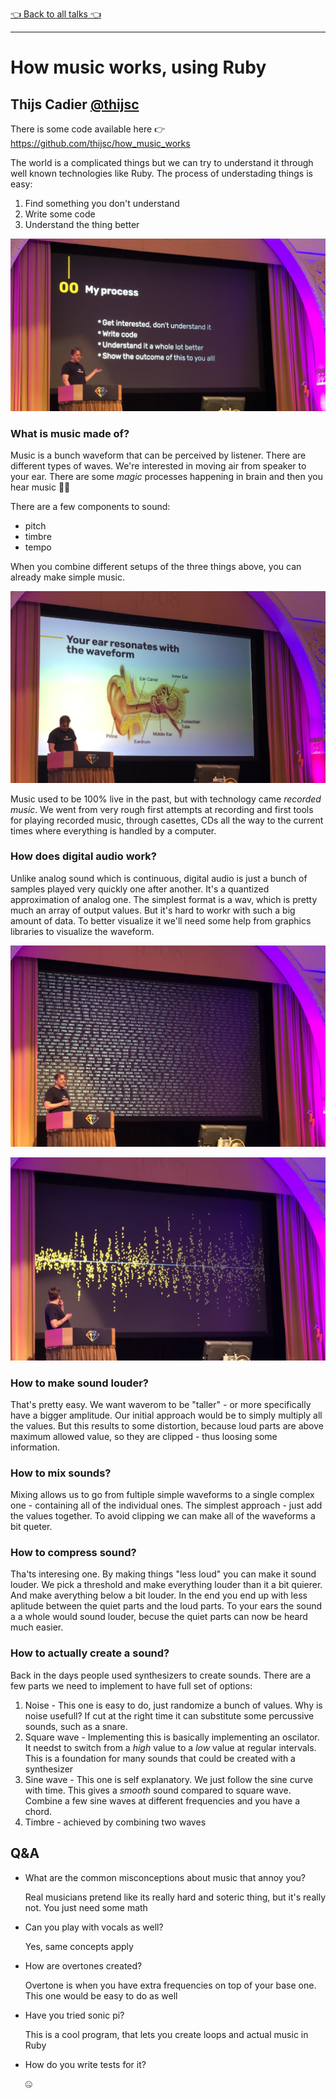 [👈 Back to all talks 👈](../README.md)

---

# How music works, using Ruby

## Thijs Cadier [@thijsc](https://twitter.com/thijsc)

There is some code available here 👉 https://github.com/thijsc/how_music_works

The world is a complicated things but we can try to understand it through well known technologies like Ruby. The process of understading things is easy:

1. Find something you don't understand
2. Write some code
3. Understand the thing better

![IMG_1238](media/IMG_1238.jpg)

### What is music made of?

Music is a bunch waveform that can be perceived by listener. There are different types of waves. We're interested in moving air from speaker to your ear. There are some *magic* processes happening in brain and then you hear music 💁‍♀️

There are a few components to sound:

- pitch
- timbre
- tempo

When you combine different setups of the three things above, you can already make simple music.

![IMG_1239](media/IMG_1239.jpg)

Music used to be 100% live in the past, but with technology came *recorded music*. We went from very rough first attempts at recording and first tools for playing recorded music, through casettes, CDs all the way to the current times where everything is handled by a computer. 

### How does digital audio work?

Unlike analog sound which is continuous, digital audio is just a bunch of samples played very quickly one after another. It's a quantized approximation of analog one. The simplest format is a wav, which is pretty much an array of output values. But it's hard to workr with such a big amount of data. To better visualize it we'll need some help from graphics libraries to visualize the waveform.

![IMG_1241](media/IMG_1241.jpg)

![IMG_1242](media/IMG_1242.jpg)

### How to make sound louder?

That's pretty easy. We want waverom to be "taller" - or more specifically have a bigger amplitude. Our initial approach would be to simply multiply all the values. But this results to some distortion, because loud parts are above maximum allowed value, so they are clipped - thus loosing some information.

### How to mix sounds?

Mixing allows us to go from fultiple simple waveforms to a single complex one - containing all of the individual ones. The simplest approach - just add the values together. To avoid clipping we can make all of the waveforms a bit queter.

### How to compress sound?

Tha'ts interesing one. By making things "less loud" you can make it sound louder. We pick a threshold and make everything louder than it a bit quierer. And make averything below a bit louder. In the end you end up with less aplitude between the quiet parts and the loud parts. To your ears the sound a a whole would sound louder, becuse the quiet parts can now be heard much easier.

### How to actually create a sound?

Back in the days people used synthesizers to create sounds. There are a few parts we need to implement to have full set of options:

1. Noise - This one is easy to do, just randomize a bunch of values. Why is noise usefull? If cut at the right time it can substitute some percussive sounds, such as a snare.
2. Square wave - Implementing this is basically implementing an oscilator. It needst to switch from a *high* value to a *low* value at regular intervals. This is a foundation for many sounds that could be created with a synthesizer
3. Sine wave - This one is self explanatory. We just follow the sine curve with time. This gives a *smooth* sound compared to square wave. Combine a few sine waves at different frequencies and you have a chord.
4. Timbre - achieved by combining two waves

## Q&A

- What are the common misconceptions about music that annoy you?

  Real musicians pretend like its really hard and soteric thing, but it's really not. You just need some math

- Can you play with vocals as well?

  Yes, same concepts apply

- How are overtones created?

  Overtone is when you have extra frequencies on top of your base one. This one would be easy to do as well

- Have you tried sonic pi?

  This is a cool program, that lets you create loops and actual music in Ruby

- How do you write tests for it?

  🤐
